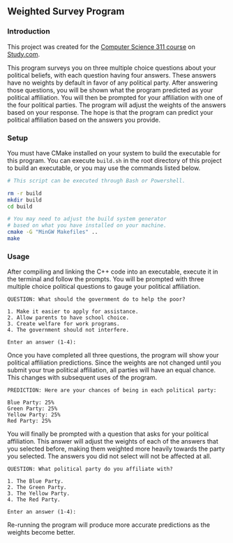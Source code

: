 ## Weighted Survey Program

### Introduction

This project was created for the [Computer Science 311 course](https://study.com/academy/course/computer-science-311-artificial-intelligence.html) on [Study.com](https://study.com).

This program surveys you on three multiple choice questions about your political beliefs, with each question having four answers. These answers have no weights by default in favor of any political party. After answering those questions, you will be shown what the program predicted as your political affiliation. You will then be prompted for your affiliation with one of the four political parties. The program will adjust the weights of the answers based on your response. The hope is that the program can predict your political affiliation based on the answers you provide.

### Setup

You must have CMake installed on your system to build the executable for this program. You can execute `build.sh` in the root directory of this project to build an executable, or you may use the commands listed below.
```bash
# This script can be executed through Bash or Powershell.

rm -r build
mkdir build
cd build

# You may need to adjust the build system generator
# based on what you have installed on your machine.
cmake -G "MinGW Makefiles" ..
make 
```

### Usage

After compiling and linking the C++ code into an executable, execute it in the terminal and follow the prompts. You will be prompted with three multiple choice political questions to gauge your political affiliation.

```
QUESTION: What should the government do to help the poor?

1. Make it easier to apply for assistance.
2. Allow parents to have school choice.
3. Create welfare for work programs.
4. The government should not interfere.

Enter an answer (1-4): 
```

Once you have completed all three questions, the program will show your political affiliation predictions. Since the weights are not changed until you submit your true political affiliation, all parties will have an equal chance. This changes with subsequent uses of the program.

```
PREDICTION: Here are your chances of being in each political party:

Blue Party: 25%
Green Party: 25%
Yellow Party: 25%
Red Party: 25%
```

You will finally be prompted with a question that asks for your political affiliation. This answer will adjust the weights of each of the answers that you selected before, making them weighted more heavily towards the party you selected. The answers you did not select will not be affected at all.

```
QUESTION: What political party do you affiliate with?

1. The Blue Party.
2. The Green Party.
3. The Yellow Party.
4. The Red Party.

Enter an answer (1-4): 
```

Re-running the program will produce more accurate predictions as the weights become better.